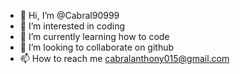 - 👋 Hi, I’m @Cabral90999
- 👀 I’m interested in coding
- 🌱 I’m currently learning how to code
- 💞️ I’m looking to collaborate on github
- 📫 How to reach me cabralanthony015@gmail.com

<!---
Cabral90999/Cabral90999 is a ✨ special ✨ repository because its `README.md` (this file) appears on your GitHub profile.
You can click the Preview link to take a look at your changes.
--->
